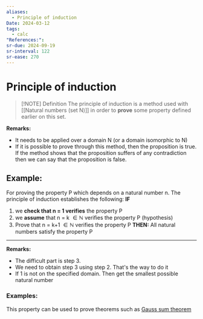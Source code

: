 ```yaml
---
aliases:
  - Principle of induction
Date: 2024-03-12
tags:
  - calc
"References:": 
sr-due: 2024-09-19
sr-interval: 122
sr-ease: 270
---
```

# Principle of induction

> [!NOTE] Definition
> The principle of induction is a method used with [[Natural numbers (set N)]] in order to **prove** some property defined earlier on this set.

**Remarks:**
+ It needs to be applied over a domain N (or a domain isomorphic to N)
+ If it is possible to prove through this method, then the proposition is true. If the method shows that the proposition suffers of any contradiction then we can say that the proposition is false.

## Example: 
For proving the property P which depends on a natural number n. The principle of induction establishes the following: 
**IF**
1. we **check that n = 1 verifies** the property P
2. we **assume** that n = k  $\in \mathbb{N}$ verifies the property P (hypothesis)
3.  Prove that n = k+1 $\in \mathbb{N}$ verifies the property P
**THEN:**
All natural numbers satisfy the property P

---
**Remarks:**
+ The difficult part is step 3. 
+ We need to obtain step 3 using step 2. That's the way to do it
+ If 1 is not on the specified domain. Then get the smallest possible natural number
### Examples: 
This property can be used to prove theorems such as [Gauss sum theorem](Gauss%20sum%20theorem.md)